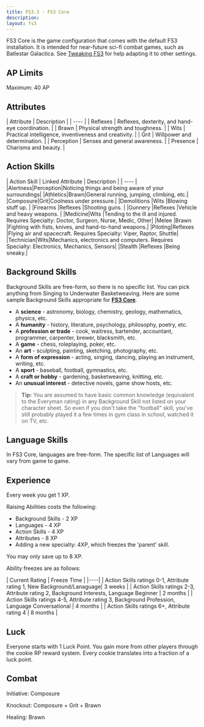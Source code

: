 ```yaml
---
title: FS3.3 - FS3 Core
description:
layout: fs3
---
```


FS3 Core is the game configuration that comes with the default FS3 installation.  It is intended for near-future sci-fi combat games, such as Batlestar Galactica.  See [Tweaking FS3](/fs3/fs3-3/tweaking-fs3) for help adapting it to other settings.

## AP Limits

Maximum: 40 AP

## Attributes

| Attribute | Description |
| ---- |
| Reflexes | Reflexes, dexterity, and hand-eye coordination. |
| Brawn | Physical strength and toughness. |
| Wits | Practical intelligence, inventiveness and creativity. |
| Grit | Willpower and determination. |
| Perception | Senses and general awareness. |
| Presence | Charisma and beauty. |

## Action Skills

| Action Skill | Linked Attribute | Description |
| ---- |
|Alertness|Perception|Noticing things and being aware of your surroundings|
|Athletics|Brawn|General running, jumping, climbing, etc.|
|Composure|Grit|Coolness under pressure.|
|Demolitions |Wits |Blowing stuff up. |
|Firearms |Reflexes |Shooting guns. | 
|Gunnery |Reflexes |Vehicle and heavy weapons. |
|Medicine|Wits |Tending to the ill and injured.  Requires Specialty:  Doctor, Surgeon, Nurse, Medic, Other|
|Melee |Brawn |Fighting with fists, knives, and hand-to-hand weapons.|
|Piloting|Reflexes |Flying air and spacecraft.  Requires Specialty:  Viper, Raptor, Shuttle|
|Technician|Wits|Mechanics, electronics and computers.  Requires Specialty: Electronics, Mechanics, Sensors|
|Stealth |Reflexes |Being sneaky.|

## Background Skills

Background Skills are free-form, so there is no specific list.  You can pick anything from Singing to Underwater Basketweaving. Here are some sample Background Skills appropriate for **[FS3 Core](/fs3/fs3-3/core)**.

* A **science** - astronomy, biology, chemistry, geology, mathematics, physics, etc.
* A **humanity** - history, literature, psychology, philosophy, poetry, etc.
* A **profession or trade** - cook, waitress, bartender, accountant, programmer, carpenter, brewer, blacksmith, etc.
* A **game** - chess, roleplaying, poker, etc.
* An **art** - sculpting, painting, sketching, photography, etc.
* A **form of expression** - acting, singing, dancing, playing an instrument, writing, etc.
* A **sport** - baseball, football, gymnastics, etc.
* A **craft or hobby** - gardening, basketweaving, knitting, etc.
* An **unusual interest** - detective novels, game show hosts, etc.

> <i class="fa fa-cubes" aria-hidden="true"></i> **Tip:** You are assumed to have basic common knowledge (equivalent to the Everyman rating) in any Background Skill not listed on your character sheet. So even if you don't take the "football" skill, you've still probably played it a few times in gym class in school, watched it on TV, etc.

## Language Skills

In FS3 Core, languages are free-form.  The specific list of Languages will vary from game to game.

## Experience

Every week you get 1 XP.

Raising Abilities costs the following:

* Background Skills - 2 XP
* Languages - 4 XP
* Action Skills - 4 XP
* Attributes - 8 XP
* Adding a new specialty: 4XP, which freezes the 'parent' skill.

You may only save up to 8 XP.

Ability freezes are as follows:

| Current Rating | Freeze Time |
|----|
| Action Skills ratings 0-1, Attribute rating 1, New Background/Lanaguage| 3 weeks |
| Action Skills ratings 2-3, Attribute rating 2, Background Interests, Language Beginner | 2 months |
| Action Skills ratings 4-5, Attribute rating 3, Background Profession, Language Conversational | 4 months |
| Action Skills ratings 6+, Attribute rating 4 | 8 months | 

## Luck

Everyone starts with 1 Luck Point.  You gain more from other players through the cookie RP reward system.  Every cookie translates into a fraction of a luck point.


## Combat

Initiative: Composure

Knockout:  Composure + Grit + Brawn

Healing: Brawn